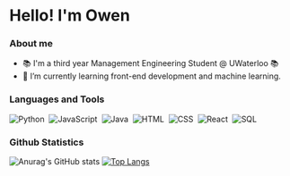 # Hello! I'm Owen 

### About me
- 📚 I'm a third year Management Engineering Student @ UWaterloo 📚
- 🎨 I’m currently learning front-end development and machine learning.
                                                             
### Languages and Tools                                                          
![Python](https://img.shields.io/badge/-Python-05122A?style=flat&logo=python)&nbsp;
![JavaScript](https://img.shields.io/badge/-JavaScript-05122A?style=flat&logo=javascript)&nbsp;
![Java](https://img.shields.io/badge/-Java-05122A?style=flat&logo=Java&logoColor=FFA518)&nbsp;
![HTML](https://img.shields.io/badge/-HTML-05122A?style=flat&logo=HTML5)&nbsp;
![CSS](https://img.shields.io/badge/-CSS-05122A?style=flat&logo=CSS3&logoColor=1572B6)&nbsp;
![React](https://img.shields.io/badge/-React-05122A?style=flat&logo=react)&nbsp;
![SQL](https://img.shields.io/badge/-SQL-05122A?style=flat&logo=sql)&nbsp;

### Github Statistics
![Anurag's GitHub stats](https://github-readme-stats.vercel.app/api?username=owen-sellner&theme=shadow_green&show_icons=true&hide=stars,contribs,issues&show=reviews)
[![Top Langs](https://github-readme-stats.vercel.app/api/top-langs/?username=owen-sellner&theme=shadow_green&layout=compact)](https://github.com/anuraghazra/github-readme-stats)
